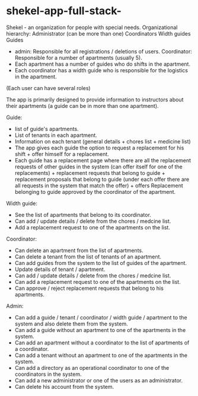 # shekel-app-full-stack-
Shekel - an organization for people with special needs. Organizational hierarchy:
 Administrator (can be more than one)
 Coordinators
 Width guides
 Guides

- admin: Responsible for all registrations / deletions of users.
Coordinator: Responsible for a number of apartments (usually 5).
- Each apartment has a number of guides who do shifts in the apartment.
- Each coordinator has a width guide who is responsible for the logistics in the apartment.

 (Each user can have several roles)

The app is primarily designed to provide information to instructors about their apartments (a guide can be in more than one apartment).

Guide:

- list of guide's apartments.
- List of tenants in each apartment.
- Information on each tenant (general details + chores list + medicine list)
- The app gives each guide the option to request a replacement for his shift + offer himself for a replacement.
- Each guide has a replacement page where there are all the replacement requests of other guides in the system (can offer itself for one of the replacements) + replacement requests that belong to guide + replacement proposals that belong to guide (under each offer there are all requests in the system that match the offer) + offers Replacement belonging to guide approved by the coordinator of the apartment.

Width guide:

- See the list of apartments that belong to its coordinator.
- Can add / update details / delete from the chores / medcine list.
- Add a replacement request to one of the apartments on the list.

Coordinator:

- Can delete an apartment from the list of apartments.
- Can delete a tenant from the list of tenants of an apartment.
- Can add guides from the system to the list of guides of the apartment.
- Update details of tenant / apartment.
- Can add / update details / delete from the chores / medcine list.
- Can add a replacement request to one of the apartments on the list.
- Can approve / reject replacement requests that belong to his apartments.

Admin:

- Can add a guide / tenant / coordinator / width guide / apartment to the system and also delete them from the system.
- Can add a guide without an apartment to one of the apartments in the system.
- Can add an apartment without a coordinator to the list of apartments of a coordinator.
- Can add a tenant without an apartment to one of the apartments in the system.
- Can add a directory as an operational coordinator to one of the coordinators in the system.
- Can add a new administrator or one of the users as an administrator.
- Can delete his account from the system.
